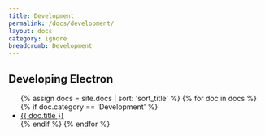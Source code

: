 ```yaml
---
title: Development
permalink: /docs/development/
layout: docs
category: ignore
breadcrumb: Development
---
```


<h2 class="docs-heading pb-3 mb-3"><span class="mega-octicon octicon-tools pr-3"></span>Developing Electron</h2>

<ul class="docs-list">
{% assign docs = site.docs | sort: 'sort_title' %}
{% for doc in docs %}
  {% if doc.category == 'Development' %}
    <li>
      <a href="{{ site.baseurl }}{{ doc.url }}">{{ doc.title }}</a>
      <!-- <span class="excerpt">{{ doc.content | strip_html | truncatewords: 50 }}</span> -->
    </li>
  {% endif %}
{% endfor %}
</ul>

